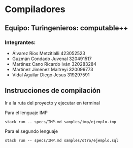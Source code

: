 # Compiladores
## Equipo: Turingenieros: computable++
### Integrantes: 

- Álvarez Ríos Metzitlalli 423052523
- Guzmán Condado Juvenal 320491517
- Martínez Cano Ricardo Iván 320283284
- Martínez Jiménez Maitreyi 320099773
- Vidal Aguilar Diego Jesus 319297591

## Instrucciones de compilación 
Ir a la ruta del proyecto y ejecutar en terminal

Para el lenguaje IMP
```
stack run -- specs/IMP.md samples/imp/ejemplo.imp
```

Para el segundo lenguaje
```
stack run -- specs/IMP.md samples/otro/ejemplo.sql
```
